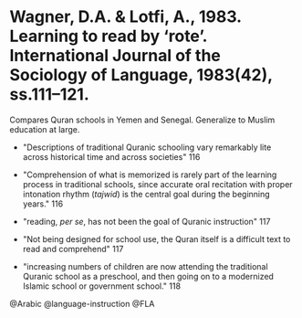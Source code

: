 # Wagner, D.A. & Lotfi, A., 1983. Learning to read by ‘rote’. International Journal of the Sociology of Language, 1983(42), ss.111–121.

Compares Quran schools in Yemen and Senegal. Generalize to Muslim education at large. 

- "Descriptions of traditional Quranic schooling vary remarkably lite across historical time and across societies" 116

- "Comprehension of what is memorized is rarely part of the learning process in traditional schools, since accurate oral recitation with proper intonation rhythm (*tajwid*) is the central goal during the beginning years." 116

- "reading, *per se*, has not been the goal of Quranic instruction" 117

- "Not being designed for school use, the Quran itself is a difficult text to read and comprehend" 117

- "increasing numbers of children are now attending the traditional Quranic school as a preschool, and then going on to a modernized Islamic school or government school." 118 

@Arabic
@language-instruction
@FLA
